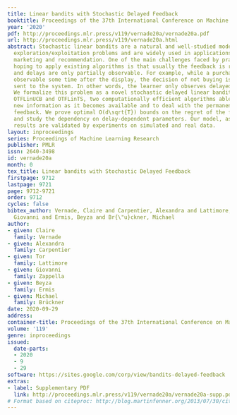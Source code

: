 ```yaml
---
title: Linear bandits with Stochastic Delayed Feedback
booktitle: Proceedings of the 37th International Conference on Machine Learning
year: '2020'
pdf: http://proceedings.mlr.press/v119/vernade20a/vernade20a.pdf
url: http://proceedings.mlr.press/v119/vernade20a.html
abstract: Stochastic linear bandits are a natural and well-studied model for structured
  exploration/exploitation problems and are widely used in applications such as on-line
  marketing and recommendation. One of the main challenges faced by practitioners
  hoping to apply existing algorithms is that usually the feedback is randomly delayed
  and delays are only partially observable. For example, while a purchase is usually
  observable some time after the display, the decision of not buying is never explicitly
  sent to the system. In other words, the learner only observes delayed positive events.
  We formalize this problem as a novel stochastic delayed linear bandit and propose
  OTFLinUCB and OTFLinTS, two computationally efficient algorithms able to integrate
  new information as it becomes available and to deal with the permanently censored
  feedback. We prove optimal O(d\sqrt{T}) bounds on the regret of the first algorithm
  and study the dependency on delay-dependent parameters. Our model, assumptions and
  results are validated by experiments on simulated and real data.
layout: inproceedings
series: Proceedings of Machine Learning Research
publisher: PMLR
issn: 2640-3498
id: vernade20a
month: 0
tex_title: Linear bandits with Stochastic Delayed Feedback
firstpage: 9712
lastpage: 9721
page: 9712-9721
order: 9712
cycles: false
bibtex_author: Vernade, Claire and Carpentier, Alexandra and Lattimore, Tor and Zappella,
  Giovanni and Ermis, Beyza and Br{\"u}ckner, Michael
author:
- given: Claire
  family: Vernade
- given: Alexandra
  family: Carpentier
- given: Tor
  family: Lattimore
- given: Giovanni
  family: Zappella
- given: Beyza
  family: Ermis
- given: Michael
  family: Brückner
date: 2020-09-29
address: 
container-title: Proceedings of the 37th International Conference on Machine Learning
volume: '119'
genre: inproceedings
issued:
  date-parts:
  - 2020
  - 9
  - 29
software: https://sites.google.com/corp/view/bandits-delayed-feedback
extras:
- label: Supplementary PDF
  link: http://proceedings.mlr.press/v119/vernade20a/vernade20a-supp.pdf
# Format based on citeproc: http://blog.martinfenner.org/2013/07/30/citeproc-yaml-for-bibliographies/
---
```

